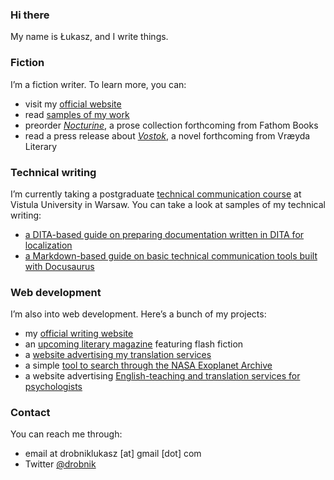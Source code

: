 ### Hi there

My name is Łukasz, and I write things.

### Fiction

I’m a fiction writer. To learn more, you can:
- visit my [official website](https://drobnik.co/)
- read [samples of my work](https://ldrobnik.github.io/fiction-samples/)
- preorder [*Nocturine*](http://fathombooks.org/html/drobnik.html), a prose collection forthcoming from Fathom Books
- read a press release about [*Vostok*](https://www.marketpressrelease.com/Author-Lukasz-Drobnik-signs-with-Vraeyda-Literary-for-Novel-Vostok-1613688161.html), a novel forthcoming from Vræyda Literary

### Technical writing

I’m currently taking a postgraduate [technical communication course](https://www.vistula.edu.pl/kierunki-studiow/kontynuacja-edukacji/studia-podyplomowe/informatyka/komunikacja-techniczna) at Vistula University in Warsaw.
You can take a look at samples of my technical writing:
- [a DITA-based guide on preparing documentation written in DITA for localization](https://ldrobnik.github.io/prepare-dita-for-l10n)
- [a Markdown-based guide on basic technical communication tools built with Docusaurus](https://ldrobnik.github.io/tech-comm-tools/)

### Web development

I’m also into web development. Here’s a bunch of my projects:
- my [official writing website](https://github.com/ldrobnik/drobnik-writing)
- an [upcoming literary magazine](https://github.com/ldrobnik/blyski) featuring flash fiction
- a [website advertising my translation services](https://github.com/ldrobnik/medical-translations)
- a simple [tool to search through the NASA Exoplanet Archive](https://github.com/ldrobnik/exoplanets)
- a website advertising [English-teaching and translation services for psychologists](https://github.com/ldrobnik/angielski-w-psychologii)

### Contact

You can reach me through:
- email at drobniklukasz [at] gmail [dot] com
- Twitter [@drobnik](https://twitter.com/drobnik)
